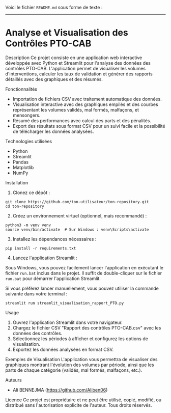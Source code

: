 Voici le fichier `README.md` sous forme de texte :

---

# Analyse et Visualisation des Contrôles PTO-CAB

Description
Ce projet consiste en une application web interactive développée avec Python et Streamlit pour l'analyse des données des contrôles PTO-CAB. L'application permet de visualiser les volumes d'interventions, calculer les taux de validation et générer des rapports détaillés avec des graphiques et des résumés.

 Fonctionnalités
- Importation de fichiers CSV avec traitement automatique des données.
- Visualisation interactive avec des graphiques empilés et des courbes représentant les volumes validés, mal formés, malfaçons, et mensongers.
- Résumé des performances avec calcul des parts et des pénalités.
- Export des résultats sous format CSV pour un suivi facile et la possibilité de télécharger les données analysées.

 Technologies utilisées
- Python
- Streamlit
- Pandas
- Matplotlib
- NumPy

 Installation

1. Clonez ce dépôt :

```
git clone https://github.com/ton-utilisateur/ton-repository.git
cd ton-repository
```

2. Créez un environnement virtuel (optionnel, mais recommandé) :

```
python3 -m venv venv
source venv/bin/activate  # Sur Windows : venv\Scripts\activate
```

3. Installez les dépendances nécessaires :

```
pip install -r requirements.txt
```

4. Lancez l'application Streamlit :

Sous Windows, vous pouvez facilement lancer l'application en exécutant le fichier `run.bat` inclus dans le projet. Il suffit de double-cliquer sur le fichier `run.bat` pour démarrer l'application Streamlit.

Si vous préférez lancer manuellement, vous pouvez utiliser la commande suivante dans votre terminal :
```
streamlit run streamlit_visualisation_rapport_PTO.py
```

 Usage
1. Ouvrez l'application Streamlit dans votre navigateur.
2. Chargez le fichier CSV "Rapport des contrôles PTO-CAB.csv" avec les données des contrôles.
3. Sélectionnez les périodes à afficher et configurez les options de visualisation.
4. Exportez les données analysées en format CSV.

 Exemples de Visualisation
L'application vous permettra de visualiser des graphiques montrant l'évolution des volumes par période, ainsi que les parts de chaque catégorie (validés, mal formés, malfaçons, etc.).

 Auteurs
- Ali BENNEJMA (https://github.com/Aliben06)

 Licence
Ce projet est propriétaire et ne peut être utilisé, copié, modifié, ou distribué sans l'autorisation explicite de l'auteur.
Tous droits réservés.

